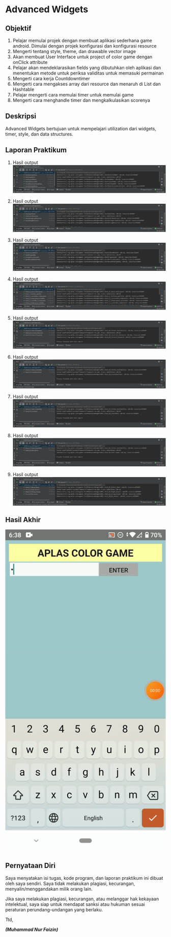 # Advanced Widgets

## Objektif

1. Pelajar memulai projek dengan membuat aplikasi sederhana game android. Dimulai dengan projek konfigurasi dan konfigurasi resource
2. Mengerti tentang style, theme, dan drawable vector image
3. Akan membuat User Interface untuk project of color game dengan onClick attribute
4. Pelajar akan mendeklarasikan fields yang dibutuhkan oleh aplikasi dan menentukan metode untuk periksa validitas untuk memasuki permainan
5. Mengerti cara kerja Countdowntimer
6. Mengerti cara mengakses array dari resource dan menaruh di List dan Hashtable
7. Pelajar mengerti cara memulai timer untuk memulai game
8. Mengerti cara menghandle timer dan mengkalkulasikan scorenya

## Deskripsi
Advanced Widgets bertujuan untuk mempelajari utilization dari widgets, timer, style, dan data structures.


## Laporan Praktikum

1. Hasil output 
![GUIDE 1.1](img/guide1.1.PNG)

2. Hasil output 
![GUIDE 1.2](img/guide1.2.PNG)

3. Hasil output 
![GUIDE 2](img/guide2.PNG)

4. Hasil output 
![GUIDE 3](img/guide3.PNG)

5. Hasil output 
![GUIDE 4](img/guide4.PNG)

6. Hasil output 
![GUIDE 5](img/guide5.PNG)

7. Hasil output 
![GUIDE 6](img/guide6.PNG)

8. Hasil output 
![GUIDE 7](img/guide7.PNG)

8. Hasil output 
![GUIDE 8](img/guide8.PNG)


## Hasil Akhir
![hasil](img/hasil.gif)

## Pernyataan Diri

Saya menyatakan isi tugas, kode program, dan laporan praktikum ini dibuat oleh saya sendiri. Saya tidak melakukan plagiasi, kecurangan, menyalin/menggandakan milik orang lain.

Jika saya melakukan plagiasi, kecurangan, atau melanggar hak kekayaan intelektual, saya siap untuk mendapat sanksi atau hukuman sesuai peraturan perundang-undangan yang berlaku.

Ttd,

***(Muhammad Nur Faizin)***
